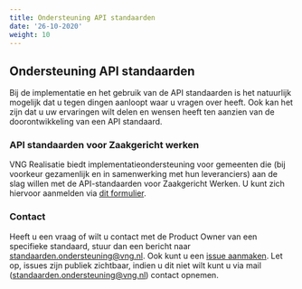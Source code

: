 ```yaml
---
title: Ondersteuning API standaarden
date: '26-10-2020'
weight: 10
---
```


## Ondersteuning API standaarden

Bij de implementatie en het gebruik van de API standaarden is het natuurlijk mogelijk dat u tegen dingen aanloopt waar u vragen over heeft. Ook kan het zijn dat u uw ervaringen wilt delen en wensen heeft ten aanzien van de doorontwikkeling van een API standaard.

### API standaarden voor Zaakgericht werken
VNG Realisatie biedt implementatieondersteuning voor gemeenten die (bij voorkeur gezamenlijk en in samenwerking met hun leveranciers) aan de slag willen met de API-standaarden voor Zaakgericht Werken. U kunt zich hiervoor aanmelden via [dit formulier](https://formulieren.vngrealisatie.nl/Api_ZDS).

### Contact
Heeft u een vraag of wilt u contact met de Product Owner van een specifieke standaard, stuur dan een bericht naar standaarden.ondersteuning@vng.nl. Ook kunt u een [issue aanmaken](https://github.com/VNG-Realisatie/api-standaarden/issues). Let op, issues zijn publiek zichtbaar, indien u dit niet wilt kunt u via mail (standaarden.ondersteuning@vng.nl) contact opnemen.

